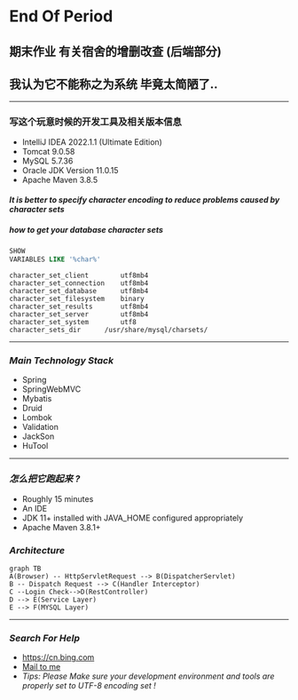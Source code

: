 # End Of Period

## 期末作业 有关宿舍的增删改查 (后端部分)

## 我认为它不能称之为系统 毕竟太简陋了..

---

### 写这个玩意时候的开发工具及相关版本信息

- IntelliJ IDEA 2022.1.1 (Ultimate Edition)
- Tomcat 9.0.58
- MySQL 5.7.36
- Oracle JDK Version 11.0.15
- Apache Maven 3.8.5

#### _It is better to specify character encoding to reduce problems caused by character sets_

##### _how to get your database character sets_

```sql
SHOW
VARIABLES LIKE '%char%'
```

```text
character_set_client	    utf8mb4
character_set_connection    utf8mb4
character_set_database	    utf8mb4
character_set_filesystem    binary
character_set_results	    utf8mb4
character_set_server	    utf8mb4
character_set_system	    utf8
character_sets_dir	    /usr/share/mysql/charsets/
```

---

### *Main Technology Stack*

* Spring
* SpringWebMVC
* Mybatis
* Druid
* Lombok
* Validation
* JackSon
* HuTool

---

### *怎么把它跑起来 ?*

- Roughly 15 minutes
- An IDE
- JDK 11+ installed with JAVA_HOME configured appropriately
- Apache Maven 3.8.1+

### *Architecture*

```mermaid
graph TB
A(Browser) -- HttpServletRequest --> B(DispatcherServlet)
B -- Dispatch Request --> C(Handler Interceptor)
C --Login Check-->D(RestController)
D --> E(Service Layer)
E --> F(MYSQL Layer)
```

---

### *Search For Help*

- <https://cn.bing.com>
- <a href="mailto:authabc@163.com">Mail to me</a>
- *Tips: Please Make sure your development environment and tools are properly set to UTF-8 encoding set !*






